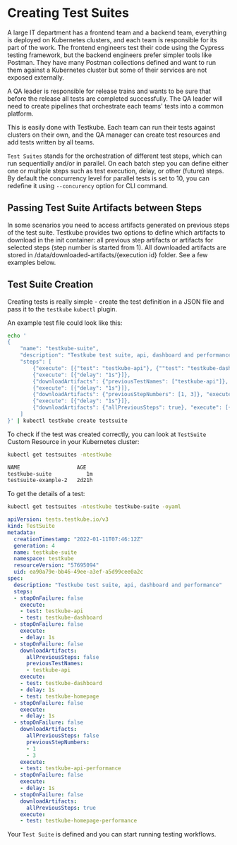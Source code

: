 # Creating Test Suites

A large IT department has a frontend team and a backend team, everything is
deployed on Kubernetes clusters, and each team is responsible for its part of the work. The frontend engineers test their code using the Cypress testing framework, but the backend engineers prefer simpler tools like Postman. They have many Postman collections defined and want to run them against a Kubernetes cluster but some of their services are not exposed externally.

A QA leader is responsible for release trains and wants to be sure that before the release all tests are completed successfully. The QA leader will need to create pipelines that orchestrate each teams' tests into a common platform.

This is easily done with Testkube. Each team can run their tests against clusters on their own, and the QA manager can create test resources and add tests written by all teams.

`Test Suites` stands for the orchestration of different test steps, which can run sequentially and/or in parallel.
On each batch step you can define either one or multiple steps such as test execution, delay, or other (future) steps.
By default the concurrency level for parallel tests is set to 10, you can redefine it using `--concurency` option for CLI command.

## Passing Test Suite Artifacts between Steps

In some scenarios you need to access artifacts generated on previous steps of the test suite. Testkube provides two options to define which artifacts to download in the init container: all previous step artifacts or artifacts for selected steps (step number is started from 1). All downloaded artifacts are stored in /data/downloaded-artifacts/{execution id} folder. See a few examples below.

## Test Suite Creation

Creating tests is really simple - create the test definition in a JSON file and pass it to the `testkube` `kubectl` plugin.

An example test file could look like this:

```sh
echo '
{
	"name": "testkube-suite",
	"description": "Testkube test suite, api, dashboard and performance",
	"steps": [
		{"execute": [{"test": "testkube-api"}, {""test": "testkube-dashboard"}]},
		{"execute": [{"delay": "1s"}]},
		{"downloadArtifacts": {"previousTestNames": ["testkube-api"]}, "execute": [{"test": "testkube-dashboard"}, {"delay": "1s"}, {""test": "testkube-homepage"}]},
		{"execute": [{"delay": "1s"}]},
		{"downloadArtifacts": {"previousStepNumbers": [1, 3]}, "execute": [{"test": "testkube-api-performance"}]},
		{"execute": [{"delay": "1s"}]},
		{"downloadArtifacts": {"allPreviousSteps": true}, "execute": [{"test": "testkube-homepage-performance"}]}
	]
}' | kubectl testkube create testsuite
```

To check if the test was created correctly, you can look at `TestSuite` Custom Resource in your Kubernetes cluster:

```sh
kubectl get testsuites -ntestkube
```

```sh title="Expected output:"
NAME                  AGE
testkube-suite           1m
testsuite-example-2   2d21h
```

To get the details of a test:

```sh
kubectl get testsuites -ntestkube testkube-suite -oyaml
```

```yaml title="Expected output:"
apiVersion: tests.testkube.io/v3
kind: TestSuite
metadata:
  creationTimestamp: "2022-01-11T07:46:12Z"
  generation: 4
  name: testkube-suite
  namespace: testkube
  resourceVersion: "57695094"
  uid: ea90a79e-bb46-49ee-a3ef-a5d99cee0a2c
spec:
  description: "Testkube test suite, api, dashboard and performance"
  steps:
  - stopOnFailure: false
    execute:
    - test: testkube-api
    - test: testkube-dashboard
  - stopOnFailure: false
    execute:
    - delay: 1s
  - stopOnFailure: false
    downloadArtifacts:
      allPreviousSteps: false
      previousTestNames:
      - testkube-api
    execute:
    - test: testkube-dashboard
    - delay: 1s
    - test: testkube-homepage
  - stopOnFailure: false
    execute:
    - delay: 1s
  - stopOnFailure: false
    downloadArtifacts:
      allPreviousSteps: false
      previousStepNumbers:
      - 1
      - 3
    execute:
    - test: testkube-api-performance
  - stopOnFailure: false
    execute:
    - delay: 1s
  - stopOnFailure: false
    downloadArtifacts:
      allPreviousSteps: true
    execute:
    - test: testkube-homepage-performance
```

Your `Test Suite` is defined and you can start running testing workflows.

